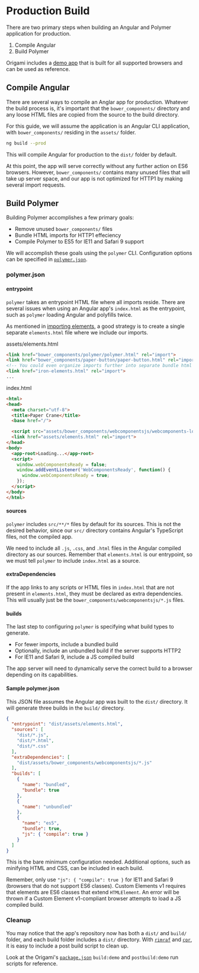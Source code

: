 # Production Build

There are two primary steps when building an Angular and Polymer application for production.

1. Compile Angular
2. Build Polymer

Origami includes a [demo app](../demo) that is built for all supported browsers and can be used as reference.

## Compile Angular

There are several ways to compile an Anglar app for production. Whatever the build process is, it's important that the `bower_components/` directory and any loose HTML files are copied from the source to the build directory.

For this guide, we will assume the application is an Angular CLI application, with `bower_components/` residing in the `assets/` folder.

```sh
ng build --prod
```

This will compile Angular for production to the `dist/` folder by default.

At this point, the app will serve correctly without any further action on ES6 browsers. However, `bower_components/` contains many unused files that will take up server space, and our app is not optimized for HTTP1 by making several import requests.

## Build Polymer

Building Polymer accomplishes a few primary goals:

- Remove unused `bower_components/` files
- Bundle HTML imports for HTTP1 effeciency
- Compile Polymer to ES5 for IE11 and Safari 9 support

We will accomplish these goals using the `polymer` CLI. Configuration options can be specified in [`polymer.json`](https://www.polymer-project.org/2.0/docs/tools/polymer-json).

### polymer.json

#### entrypoint

`polymer` takes an entrypoint HTML file where all imports reside. There are several issues when using an Angular app's `index.html` as the entrypoint, such as `polymer` loading Angular and polyfills twice.

As mentioned in [importing elements](importing-elements.md), a good strategy is to create a single separate `elements.html` file where we include our imports.

assets/elements.html
```html
<link href="bower_components/polymer/polymer.html" rel="import">
<link href="bower_components/paper-button/paper-button.html" rel="import">
<!-- You could even organize imports further into separate bundle html files -->
<link href="iron-elements.html" rel="import">
...
```

index.html
```html
<html>
<head>
  <meta charset="utf-8">
  <title>Paper Crane</title>
  <base href="/">

  <script src="assets/bower_components/webcomponentsjs/webcomponents-loader.js"></script>
  <link href="assets/elements.html" rel="import">
</head>
<body>
  <app-root>Loading...</app-root>
  <script>
    window.webComponentsReady = false;
    window.addEventListener('WebComponentsReady', function() {
      window.webComponentsReady = true;
    });
  </script>
</body>
</html>
```

#### sources

`polymer` includes `src/**/*` files by default for its sources. This is not the desired behavior, since our `src/` directory contains Angular's TypeScript files, not the compiled app.

We need to include all `.js`, `.css`, and `.html` files in the Angular compiled directory as our sources. Remember that `elements.html` is our entrypoint, so we must tell `polymer` to include `index.html` as a source.

#### extraDependencies

If the app links to any scripts or HTML files in `index.html` that are not present in `elements.html`, they must be declared as extra dependencies. This will usually just be the `bower_components/webcomponentsjs/*.js` files.

#### builds

The last step to configuring `polymer` is specifying what build types to generate.

- For fewer imports, include a bundled build
- Optionally, include an unbundled build if the server supports HTTP2
- For IE11 and Safari 9, include a JS compiled build

The app server will need to dynamically serve the correct build to a browser depending on its capabilities.

#### Sample polymer.json

This JSON file assumes the Angular app was built to the `dist/` directory. It will generate three builds in the `build/` directory.

```json
{
  "entrypoint": "dist/assets/elements.html",
  "sources": [
    "dist/*.js",
    "dist/*.html",
    "dist/*.css"
  ],
  "extraDependencies": [
    "dist/assets/bower_components/webcomponentsjs/*.js"
  ],
  "builds": [
    {
      "name": "bundled",
      "bundle": true
    },
    {
      "name": "unbundled"
    },
    {
      "name": "es5",
      "bundle": true,
      "js": { "compile": true }
    }
  ]
}
```

This is the bare minimum configuration needed. Additional options, such as minifying HTML and CSS, can be included in each build.

Remember, only use `"js": { "compile": true }` for IE11 and Safari 9 (browsers that do not support ES6 classes). Custom Elements v1 requires that elements are ES6 classes that extend `HTMLElement`. An error will be thrown if a Custom Element v1-compliant browser attempts to load a JS compiled build.

### Cleanup

You may notice that the app's repository now has both a `dist/` and `build/` folder, and each build folder includes a `dist/` directory. With [`rimraf`](https://github.com/isaacs/rimraf) and [`cpr`](https://github.com/davglass/cpr), it is easy to include a post build script to clean up.

Look at the Origami's [`package.json`](../package.json) `build:demo` and `postbuild:demo` run scripts for reference.
